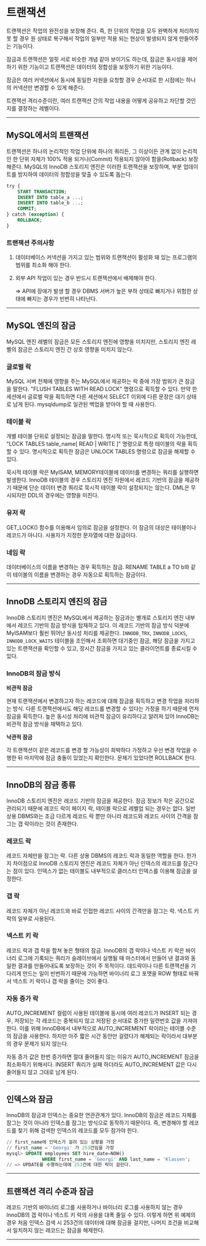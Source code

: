 # 트랜잭션

트랜잭션은 작업의 완전성을 보장해 준다. 즉, 한 단위의 작업을 모두 완벽하게 처리하지 못 할 경우 원 상태로 복구해서 작업의 일부만 적용 되는 현상이 발생되지 않게 만들어주는 기능이다.

잠금과 트랜잭션은 얼핏 서로 비슷한 개념 같아 보이기도 하는데, 잠금은 동시성을 제어하기 위한 기능이고 트랜잭션은 데이터의 정합성을 보장하기 위한 기능이다.

잠금은 여러 커넥션에서 동시에 동일한 자원을 요청할 경우 순서대로 한 시점에는 하나의 커넥션만 변경할 수 있게 해준다.

트랜잭션 격리수준이란, 여러 트랜잭션 간의 작업 내용을 어떻게 공유하고 차단할 것인지를 결정하는 레벨이다.

---

## MySQL에서의 트랜잭션

트랜잭션은 하나의 논리적인 작업 단위에 하나의 쿼리든, 그 이상이든 관계 없이 논리적인 한 단위 자체가 100% 적용 되거나(Commit) 적용되지 않아야 함을(Rollback) 보장해준다. MySQL의 InnoDB 스토리지 엔진은 이러한 트랜잭션을 보장하며, 부분 업데이트를 방지하여 데이터의 정합성을 맞출 수 있도록 돕는다.

```sql
try {
	START TRANSACTION;
	INSERT INTO table_a ...;
	INSERT INTO table_b ...;
	COMMIT;
} catch (exception) {
	ROLLBACK;
}
```

### 트랜잭션 주의사항

1. 데이터베이스 커넥션을 가지고 있는 범위와 트랜잭션이 활성화 돼 있는 프로그램의 범위를 최소화 해야 한다.
2. 외부 API 작업이 있는 경우 반드시 트랜잭션에서 배제해야 한다.

   ⇒ API에 장애가 발생 할 경우 DBMS 서버가 높은 부하 상태로 빠지거나 위험한 상태에 빠지는 경우가 빈번히 나타난다.

---

## MySQL 엔진의 잠금

MySQL 엔진 레벨의 잠금은 모든 스토리지 엔진에 영향을 미치지만, 스토리지 엔진 레벨의 잠금은 스토리지 엔진 간 상호 영향을 미치지 않는다.

### 글로벌 락

MySQL 서버 전체에 영향을 주는 MySQL에서 제공하는 락 중에 가장 범위가 큰 잠금을 말한다. "FLUSH TABLES WITH READ LOCK" 명령으로 획득할 수 있다. 만약 한 세션에서 글로벌 락을 획득하면 다른 세션에서 SELECT 이외에 다른 문장은 대기 상태로 남게 된다. mysqldump로 일관된 백업을 받아야 할 때 사용한다.

### 테이블 락

개별 테이블 단위로 설정되는 잠금을 말한다. 명시적 또는 묵시적으로 획득이 가능한데, "LOCK TABLES table_name[ READ | WRITE ]" 명령으로 특정 테이블의 락을 획득할 수 있다. 명시적으로 획득한 잠금은 UNLOCK TABLES 명령으로 잠금을 해제할 수 있다.

묵시적 테이블 락은 MyISAM, MEMORY테이블에 데이터를 변경하는 쿼리를 실행하면 발생한다. InnoDB 테이블의 경우 스토리지 엔진 차원에서 레코드 기반의 잠금을 제공하기 때문에 단순 데이터 변경 쿼리로 묵시적 테이블 락이 설정되지는 않는다. DML은 무시되지만 DDL의 경우에는 영향을 미친다.

### 유저 락

GET_LOCK() 함수를 이용해서 임의로 잠금을 설정한다. 이 잠금의 대상은 테이블이나 레코드가 아니다. 사용자가 지정한 문자열에 대한 잠금이다.

### 네임 락

데이터베이스의 이름을 변경하는 경우 획득하는 잠금. RENAME TABLE a TO b와 같이 테이블의 이름을 변경하는 경우 자동으로 획득하는 잠금이다.

---

## InnoDB 스토리지 엔진의 잠금

InnoDB 스토리지 엔진은 MySQL에서 제공하는 잠금과는 별개로 스토리지 엔진 내부에서 레코드 기반의 잠금 방식을 탑재하고 있다. 이 레코드 기반의 잠금 방식 덕분에 MyISAM보다 훨씬 뛰어난 동시성 처리를 제공한다. `INNODB_TRX`, `INNODB_LOCKS`, `INNODB_LOCK_WAITS` 테이블을 조인해서 조회하면 대기중인 잠금, 해당 잠금을 가지고 있는 트랜잭션을 확인할 수 있고, 장시간 잠금을 가지고 있는 클라이언트를 종료시킬 수 있다.

### InnoDB의 잠금 방식

**비관적 잠금**

현재 트랜잭션에서 변경하고자 하는 레코드에 대해 잠금을 획득하고 변경 작업을 처리하는 방식. 다른 트랜잭션에서도 해당 레코드를 변경할 수 있다는 가정을 하기 때문에 먼저 잠금을 획득한다. 높은 동시성 처리에 비관적 잠금이 유리하다고 알려져 있어 InnoDB는 비관적 잠금 방식을 채택하고 있다.

**낙관적 잠금**

각 트랜잭션이 같은 레코드를 변경 할 가능성이 희박하다 가정하고 우선 변경 작업을 수행한 뒤 마지막에 잠금 충돌이 있었는지 확인한다. 문제가 있었다면 ROLLBACK 한다.

---

## InnoDB의 잠금 종류

InnoDB 스토리지 엔진은 레코드 기반의 잠금을 제공한다. 잠금 정보가 작은 공간으로 관리되기 때문에 레코드 락이 페이지 락, 테이블 락으로 레벨업 되는 경우는 없다. 일반 상용 DBMS와는 조금 다르게 레코드 락 뿐만 아니라 레코드와 레코드 사이의 간격을 잠그는 갭 락이라는 것이 존재한다.

### 레코드 락

레코드 자체만을 잠그는 락. 다른 상용 DBMS의 레코드 락과 동일한 역할을 한다. 한가지 차이점으로 InnoDB 스토리지 엔진은 레코드 자체가 아닌 인덱스의 레코드를 잠근다는 점이 있다. 인덱스가 없는 테이블도 내부적으로 클러스터 인덱스를 이용해 잠금을 설정한다.

### 갭 락

레코드 자체가 아닌 레코드와 바로 인접한 레코드 사이의 간격만을 잠그는 락. 넥스트 키 락의 일부로 사용된다.

### 넥스트 키 락

레코드 락과 갭 락을 합쳐 놓은 형태의 잠금. InnoDB의 갭 락이나 넥스트 키 락은 바이너리 로그에 기록되는 쿼리가 슬레이브에서 실행될 때 마스터에서 만들어 낸 결과와 동일한 결과를 만들어내도록 보장하는 것이 주 목적이다. 데드락이나 다른 트랜잭션을 기다리게 만드는 일이 빈번하기 때문에 가능하면 바이너리 로그 포맷을 ROW 형태로 바꿔서 넥스트 키 락이나 갭 락을 줄이는 것이 좋다.

### 자동 증가 락

AUTO_INCREMENT 컬럼이 사용된 테이블에 동시에 여러 레코드가 INSERT 되는 경우, 저장되는 각 레코드는 중복되지 않고 저장된 순서대로 증가한 일련번호 값을 가져야 한다. 이를 위해 InnoDB에서 내부적으로 AUTO_INCREMENT 락이라는 테이블 수준의 잠금을 사용한다. 하지만 아주 짧은 시간 동안만 걸렸다가 해제되는 락이라서 대부분의 경우 문제가 되지 않는다.

자동 증가 값은 한번 증가하면 절대 줄어들지 않는 이유가 AUTO_INCREMENT 잠금을 최소화하기 위해서다. INSERT 쿼리가 실패 하더라도 AUTO_INCREMENT 값은 다시 줄어들지 않고 그대로 남게 된다.

---

## 인덱스와 잠금

InnoDB의 잠금과 인덱스는 중요한 연관관계가 있다. InnoDB의 잠금은 레코드 자체를 잠그는 것이 아니라 인덱스를 잠그는 방식으로 동작하기 때문이다. 즉, 변경해야 할 레코드를 찾기 위해 검색한 인덱스의 레코드를 모두 잠가야 한다.

```sql
// first_name에 인덱스가 걸려 있는 상황을 가정
// first_name = 'Georgi' 가 253건임을 가정
mysql> UPDATE employees SET hire_date=NOW()
			 WHERE first_name = 'Georgi' AND last_name = 'Klassen';
// => UPDATE를 수행하는데에 253건에 대한 락이 걸린다.
```

---

## 트랜잭션 격리 수준과 잠금

레코드 기반의 바이너리 로그를 사용하거나 바이너리 로그를 사용하지 않는 경우 InnoDB의 갭 락이나 넥스트 키 락의 사용을 대폭 줄일 수 있다. 이렇게 하면 위 예제의 경우 처음 인덱스 검색 시 253건의 데이터에 대해 잠금을 걸지만, 나머지 조건을 비교해서 일치하지 않는 레코드는 잠금을 해제한다.

---
